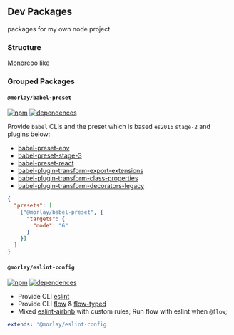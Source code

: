 ## Dev Packages

packages for my own node project.

### Structure

[Monorepo](https://github.com/babel/babel/blob/master/doc/design/monorepo.md) like

### Grouped Packages

#### `@morlay/babel-preset`

[![npm][babel-preset-badge]][babel-preset]
[![dependences][babel-preset-deps-badge]][babel-preset-deps]

[babel-preset]: https://www.npmjs.com/package/@morlay/babel-preset
[babel-preset-badge]: https://img.shields.io/npm/v/@morlay/babel-preset.svg

[babel-preset-deps]: https://david-dm.org/morlay/dep-packages?path=packages/babel-preset
[babel-preset-deps-badge]: https://david-dm.org/morlay/dep-packages.svg?path=packages/babel-preset

Provide `babel` CLIs and the preset which is based `es2016` `stage-2` and plugins below:

* [babel-preset-env](https://github.com/babel/babel-preset-env)
* [babel-preset-stage-3](http://babeljs.io/docs/plugins/preset-stage-3/)
* [babel-preset-react](http://babeljs.io/docs/plugins/preset-react/)
* [babel-plugin-transform-export-extensions](http://babeljs.io/docs/plugins/transform-export-extensions/)
* [babel-plugin-transform-class-properties](http://babeljs.io/docs/plugins/transform-class-properties/)
* [babel-plugin-transform-decorators-legacy](http://babeljs.io/docs/plugins/transform-decorators/)

```json
{
  "presets": [
    ["@morlay/babel-preset", {
      "targets": {
        "node": "6"
      }
    }]
  ]
}
```

#### `@morlay/eslint-config`

[![npm][eslint-config-badge]][eslint-config]
[![dependences][eslint-config-deps-badge]][eslint-config-deps]

[eslint-config]: https://www.npmjs.com/package/@morlay/eslint-config
[eslint-config-badge]: https://img.shields.io/npm/v/@morlay/eslint-config.svg

[eslint-config-deps]: https://david-dm.org/morlay/dep-packages?path=packages/eslint-config
[eslint-config-deps-badge]: https://david-dm.org/morlay/dep-packages.svg?path=packages/eslint-config

* Provide CLI [eslint](https://github.com/eslint/eslint) 
* Provide CLI [flow](https://flowtype.org/) & [flow-typed](https://github.com/flowtype/flow-typed)
* Mixed [eslint-airbnb](https://github.com/airbnb/javascript) with custom rules; Run flow with eslint when `@flow`;

```yml
extends: '@morlay/eslint-config'
```
